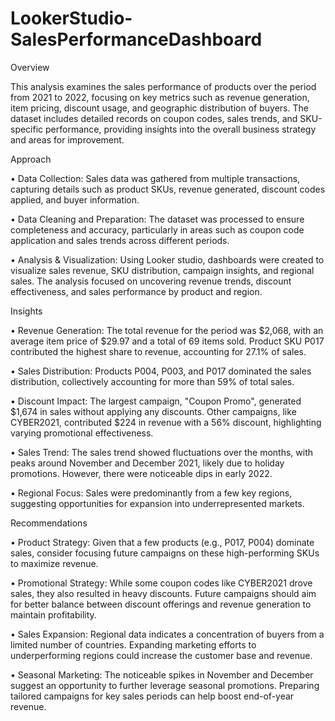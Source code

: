 # LookerStudio-SalesPerformanceDashboard

Overview

This analysis examines the sales performance of products over the period from 2021 to 2022, focusing on key metrics such as revenue generation, item pricing, discount usage, and geographic distribution of buyers. The dataset includes detailed records on coupon codes, sales trends, and SKU-specific performance, providing insights into the overall business strategy and areas for improvement.

Approach

•	Data Collection: Sales data was gathered from multiple transactions, capturing details such as product SKUs, revenue generated, discount codes applied, and buyer information.
   
•	Data Cleaning and Preparation: The dataset was processed to ensure completeness and accuracy, particularly in areas such as coupon code application and sales trends across different periods.
   
•	Analysis & Visualization: Using Looker studio, dashboards were created to visualize sales revenue, SKU distribution, campaign insights, and regional sales. The analysis focused on uncovering revenue trends, discount effectiveness, and sales performance by product and region.

Insights

•	Revenue Generation: The total revenue for the period was $2,068, with an average item price of $29.97 and a total of 69 items sold. Product SKU P017 contributed the highest share to revenue, accounting for 27.1% of sales.

•	Sales Distribution: Products P004, P003, and P017 dominated the sales distribution, collectively accounting for more than 59% of total sales.

•	Discount Impact: The largest campaign, "Coupon Promo", generated $1,674 in sales without applying any discounts. Other campaigns, like CYBER2021, contributed $224 in revenue with a 56% discount, highlighting varying promotional effectiveness.

•	Sales Trend: The sales trend showed fluctuations over the months, with peaks around November and December 2021, likely due to holiday promotions. However, there were noticeable dips in early 2022.

•	Regional Focus: Sales were predominantly from a few key regions, suggesting opportunities for expansion into underrepresented markets.


Recommendations

•	Product Strategy: Given that a few products (e.g., P017, P004) dominate sales, consider focusing future campaigns on these high-performing SKUs to maximize revenue.

•	Promotional Strategy: While some coupon codes like CYBER2021 drove sales, they also resulted in heavy discounts. Future campaigns should aim for better balance between discount offerings and revenue generation to maintain profitability.

•	Sales Expansion: Regional data indicates a concentration of buyers from a limited number of countries. Expanding marketing efforts to underperforming regions could increase the customer base and revenue.

•	Seasonal Marketing: The noticeable spikes in November and December suggest an opportunity to further leverage seasonal promotions. Preparing tailored campaigns for key sales periods can help boost end-of-year revenue.

